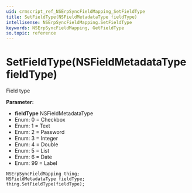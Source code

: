 ```yaml
---
uid: crmscript_ref_NSErpSyncFieldMapping_SetFieldType
title: SetFieldType(NSFieldMetadataType fieldType)
intellisense: NSErpSyncFieldMapping.SetFieldType
keywords: NSErpSyncFieldMapping, GetFieldType
so.topic: reference
---
```


# SetFieldType(NSFieldMetadataType fieldType)

Field type

**Parameter:** 
* **fieldType** NSFieldMetadataType
* Enum: 0 = Checkbox 
* Enum: 1 = Text 
* Enum: 2 = Password 
* Enum: 3 = Integer 
* Enum: 4 = Double 
* Enum: 5 = List 
* Enum: 6 = Date 
* Enum: 99 = Label 

```crmscript
NSErpSyncFieldMapping thing;
NSFieldMetadataType fieldType;
thing.SetFieldType(fieldType);
```

